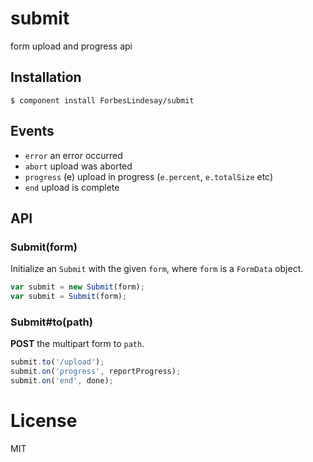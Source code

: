 # submit

  form upload and progress api

## Installation

    $ component install ForbesLindesay/submit

## Events

  - `error` an error occurred
  - `abort` upload was aborted
  - `progress` (e) upload in progress (`e.percent`, `e.totalSize` etc)
  - `end` upload is complete

## API

### Submit(form)

  Initialize an `Submit` with the given `form`, where `form`
  is a `FormData` object.

```js
var submit = new Submit(form);
var submit = Submit(form);
```

### Submit#to(path)

  __POST__ the multipart form to `path`.

```js
submit.to('/upload');
submit.on('progress', reportProgress);
submit.on('end', done);
```

# License

  MIT
